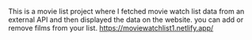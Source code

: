 This is a movie list project where I fetched movie watch list data from an external API and then displayed the data on the website. you can add or remove films from your list.                                                                                          https://moviewatchlist1.netlify.app/      
 
